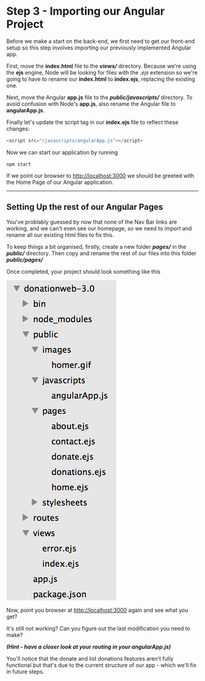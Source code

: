 
# Step 3 - Importing our Angular Project

Before we make a start on the back-end, we first need to get our front-end setup so this step involves importing our previously implemented Angular app.

First, move the **index.html** file to the ***views/*** directory. Because we're using the **ejs** engine, Node will be looking for files with the *.ejs* extension so we're going to have to rename our **index.html** to **index.ejs**, replacing the existing one.

Next, move the Angular **app.js** file to the ***public/javascripts/*** directory. To avoid confusion with Node's **app.js**, also rename the Angular file to **angularApp.js**.

Finally let's update the script tag in our **index.ejs** file to reflect these changes:

```javascript
<script src="/javascripts/angularApp.js"></script>
```

Now we can start our application by running 

```
npm start

```

If we point our browser to [http://localhost:3000](http://localhost:3000) we should be greeted with the Home Page of our Angular application.

---

## Setting Up the rest of our Angular Pages

You've problably guessed by now that none of the Nav Bar links are working, and we can't even see our homepage, so we need to import and rename all our existing html files to fix this.

To keep things a bit organised, firstly, create a new folder ***pages/*** in the ***public/*** directory. Then copy and rename the rest of our files into this folder ***public/pages/***

Once completed, your project should look something like this

![](../images/lab3.step3.1.png)

Now, point you browser at [http://localhost:3000](http://localhost:3000) again and see what you get?

It's still not working? Can you figure out the last modification you need to make?

***(Hint - have a closer look at your routing in your angularApp.js)***

You'll notice that the donate and list donations features aren't fully functional but that's due to the current structure of our app - which we'll fix in future steps.





